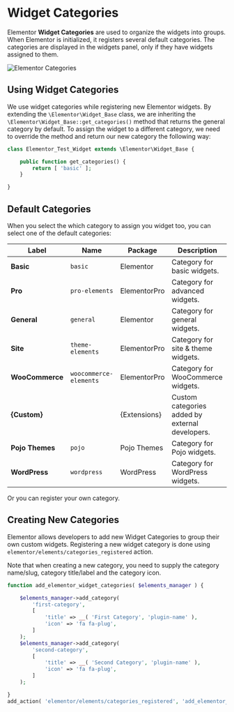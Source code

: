 # Widget Categories

Elementor **Widget Categories** are used to organize the widgets into groups. When Elementor is initialized, it registers several default categories. The categories are displayed in the widgets panel, only if they have widgets assigned to them.

![Elementor Categories](/assets/img/elementor-categories.png)

## Using Widget Categories

We use widget categories while registering new Elementor widgets. By extending the `\Elementor\Widget_Base` class, we are inheriting the `\Elementor\Widget_Base::get_categories()` method that returns the general category by default. To assign the widget to a different category, we need to override the method and return our new category the following way:

```php {3-5}
class Elementor_Test_Widget extends \Elementor\Widget_Base {

	public function get_categories() {
		return [ 'basic' ];
	}

}
```

## Default Categories

When you select the which category to assign you widget too, you can select one of the default categories:

<!--
* **Basic** – The `basic` category.
* **Pro** – Elementor Pro `pro-elements` category.
* **General** –  The `general` category.
* **Site** – Elementor Pro `theme-elements` category.
* **WooCommerce** –  Elementor Pro `woocommerce-elements` category.
* **WordPress** – The `wordpress` category displaying WordPress widgets.
-->

| Label           | Name                   | Package      | Description                                     |
|-----------------| ---------------------- | ------------ | ----------------------------------------------- |
| **Basic**       | `basic`                | Elementor    | Category for basic widgets.                     |
| **Pro**         | `pro-elements`         | ElementorPro | Category for advanced widgets.                  |
| **General**     | `general`              | Elementor    | Category for general widgets.                   |
| **Site**        | `theme-elements`       | ElementorPro | Category for site & theme widgets.              |
| **WooCommerce** | `woocommerce-elements` | ElementorPro | Category for WooCommerce widgets.               |
| **{Custom}**    |                        | {Extensions} | Custom categories added by external developers. |
| **Pojo Themes** | `pojo`                 | Pojo Themes  | Category for Pojo widgets.                      |
| **WordPress**   | `wordpress`            | WordPress    | Category for WordPress widgets.                 |

Or you can register your own category.

## Creating New Categories

Elementor allows developers to add new Widget Categories to group their own custom widgets. Registering a new widget category is done using `elementor/elements/categories_registered` action.

Note that when creating a new category, you need to supply the category name/slug, category title/label and the category icon.

```php
function add_elementor_widget_categories( $elements_manager ) {

	$elements_manager->add_category(
		'first-category',
		[
			'title' => __( 'First Category', 'plugin-name' ),
			'icon' => 'fa fa-plug',
		]
	);
	$elements_manager->add_category(
		'second-category',
		[
			'title' => __( 'Second Category', 'plugin-name' ),
			'icon' => 'fa fa-plug',
		]
	);

}
add_action( 'elementor/elements/categories_registered', 'add_elementor_widget_categories' );
```
